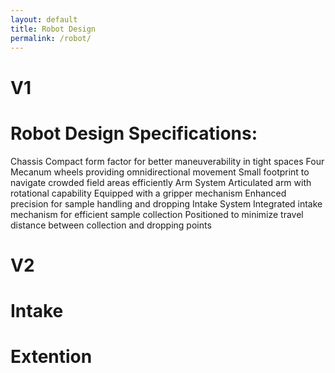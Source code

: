 ```yaml
---
layout: default
title: Robot Design
permalink: /robot/
---
```


# V1
# Robot Design Specifications:
Chassis
Compact form factor for better maneuverability in tight spaces
Four Mecanum wheels providing omnidirectional movement
Small footprint to navigate crowded field areas efficiently
Arm System
Articulated arm with rotational capability
Equipped with a gripper mechanism
Enhanced precision for sample handling and dropping
Intake System
Integrated intake mechanism for efficient sample collection
Positioned to minimize travel distance between collection and dropping points


# V2


# Intake

# Extention